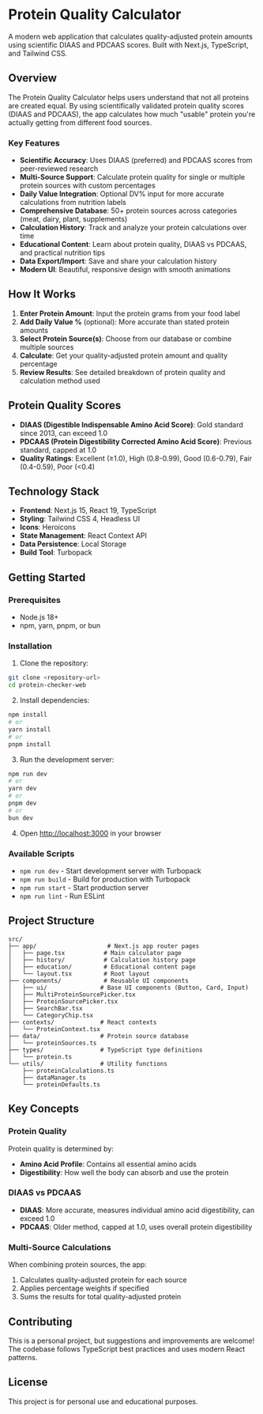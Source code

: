 # Protein Quality Calculator

A modern web application that calculates quality-adjusted protein amounts using scientific DIAAS and PDCAAS scores. Built with Next.js, TypeScript, and Tailwind CSS.

## Overview

The Protein Quality Calculator helps users understand that not all proteins are created equal. By using scientifically validated protein quality scores (DIAAS and PDCAAS), the app calculates how much "usable" protein you're actually getting from different food sources.

### Key Features

- **Scientific Accuracy**: Uses DIAAS (preferred) and PDCAAS scores from peer-reviewed research
- **Multi-Source Support**: Calculate protein quality for single or multiple protein sources with custom percentages
- **Daily Value Integration**: Optional DV% input for more accurate calculations from nutrition labels
- **Comprehensive Database**: 50+ protein sources across categories (meat, dairy, plant, supplements)
- **Calculation History**: Track and analyze your protein calculations over time
- **Educational Content**: Learn about protein quality, DIAAS vs PDCAAS, and practical nutrition tips
- **Data Export/Import**: Save and share your calculation history
- **Modern UI**: Beautiful, responsive design with smooth animations

## How It Works

1. **Enter Protein Amount**: Input the protein grams from your food label
2. **Add Daily Value %** (optional): More accurate than stated protein amounts
3. **Select Protein Source(s)**: Choose from our database or combine multiple sources
4. **Calculate**: Get your quality-adjusted protein amount and quality percentage
5. **Review Results**: See detailed breakdown of protein quality and calculation method used

## Protein Quality Scores

- **DIAAS (Digestible Indispensable Amino Acid Score)**: Gold standard since 2013, can exceed 1.0
- **PDCAAS (Protein Digestibility Corrected Amino Acid Score)**: Previous standard, capped at 1.0
- **Quality Ratings**: Excellent (≥1.0), High (0.8-0.99), Good (0.6-0.79), Fair (0.4-0.59), Poor (<0.4)

## Technology Stack

- **Frontend**: Next.js 15, React 19, TypeScript
- **Styling**: Tailwind CSS 4, Headless UI
- **Icons**: Heroicons
- **State Management**: React Context API
- **Data Persistence**: Local Storage
- **Build Tool**: Turbopack

## Getting Started

### Prerequisites

- Node.js 18+ 
- npm, yarn, pnpm, or bun

### Installation

1. Clone the repository:
```bash
git clone <repository-url>
cd protein-checker-web
```

2. Install dependencies:
```bash
npm install
# or
yarn install
# or
pnpm install
```

3. Run the development server:
```bash
npm run dev
# or
yarn dev
# or
pnpm dev
# or
bun dev
```

4. Open [http://localhost:3000](http://localhost:3000) in your browser

### Available Scripts

- `npm run dev` - Start development server with Turbopack
- `npm run build` - Build for production with Turbopack
- `npm run start` - Start production server
- `npm run lint` - Run ESLint

## Project Structure

```
src/
├── app/                    # Next.js app router pages
│   ├── page.tsx           # Main calculator page
│   ├── history/           # Calculation history page
│   ├── education/         # Educational content page
│   └── layout.tsx         # Root layout
├── components/            # Reusable UI components
│   ├── ui/               # Base UI components (Button, Card, Input)
│   ├── MultiProteinSourcePicker.tsx
│   ├── ProteinSourcePicker.tsx
│   ├── SearchBar.tsx
│   └── CategoryChip.tsx
├── contexts/             # React contexts
│   └── ProteinContext.tsx
├── data/                 # Protein source database
│   └── proteinSources.ts
├── types/                # TypeScript type definitions
│   └── protein.ts
└── utils/                # Utility functions
    ├── proteinCalculations.ts
    ├── dataManager.ts
    └── proteinDefaults.ts
```

## Key Concepts

### Protein Quality
Protein quality is determined by:
- **Amino Acid Profile**: Contains all essential amino acids
- **Digestibility**: How well the body can absorb and use the protein

### DIAAS vs PDCAAS
- **DIAAS**: More accurate, measures individual amino acid digestibility, can exceed 1.0
- **PDCAAS**: Older method, capped at 1.0, uses overall protein digestibility

### Multi-Source Calculations
When combining protein sources, the app:
1. Calculates quality-adjusted protein for each source
2. Applies percentage weights if specified
3. Sums the results for total quality-adjusted protein

## Contributing

This is a personal project, but suggestions and improvements are welcome! The codebase follows TypeScript best practices and uses modern React patterns.

## License

This project is for personal use and educational purposes.
